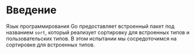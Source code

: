 # Введение

Язык программирования Go предоставляет встроенный пакет под названием `sort`, который реализует сортировку для встроенных типов и пользовательских типов. В этом испытании мы сосредоточимся на сортировке для встроенных типов.
